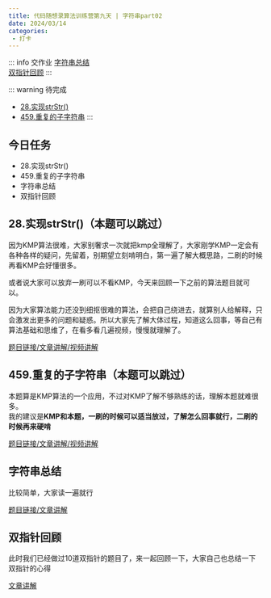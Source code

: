 ```yaml
---
title: 代码随想录算法训练营第九天 | 字符串part02
date: 2024/03/14
categories:
 - 打卡
---
```

::: info 交作业
[字符串总结](/blogs/algorithm/string.md)<br/>
[双指针回顾](/blogs/algorithm/two_pointer.md)
:::

::: warning 待完成
- [28.实现strStr()](/blogs/algorithm/leetcode28.md)
- [459.重复的子字符串](/blogs/algorithm/leetcode459.md)
:::

## 今日任务
- 28.实现strStr()
- 459.重复的子字符串
- 字符串总结 
- 双指针回顾 

## 28.实现strStr()（本题可以跳过）
因为KMP算法很难，大家别奢求一次就把kmp全理解了，大家刚学KMP一定会有各种各样的疑问，先留着，别期望立刻啃明白，第一遍了解大概思路，二刷的时候再看KMP会好懂很多。

或者说大家可以放弃一刷可以不看KMP，今天来回顾一下之前的算法题目就可以。

因为大家算法能力还没到细抠很难的算法，会把自己绕进去，就算别人给解释，只会激发出更多的问题和疑惑。所以大家先了解大体过程，知道这么回事，等自己有算法基础和思维了，在看多看几遍视频，慢慢就理解了。

[题目链接/文章讲解/视频讲解](https://programmercarl.com/0028.%E5%AE%9E%E7%8E%B0strStr.html)

## 459.重复的子字符串（本题可以跳过）
本题算是KMP算法的一个应用，不过对KMP了解不够熟练的话，理解本题就难很多。<br/>
我的建议是**KMP和本题，一刷的时候可以适当放过，了解怎么回事就行，二刷的时候再来硬啃**

[题目链接/文章讲解/视频讲解](https://programmercarl.com/0459.%E9%87%8D%E5%A4%8D%E7%9A%84%E5%AD%90%E5%AD%97%E7%AC%A6%E4%B8%B2.html)

## 字符串总结
比较简单，大家读一遍就行 

[题目链接/文章讲解](https://programmercarl.com/%E5%AD%97%E7%AC%A6%E4%B8%B2%E6%80%BB%E7%BB%93.html)

## 双指针回顾 
此时我们已经做过10道双指针的题目了，来一起回顾一下，大家自己也总结一下双指针的心得 

[文章讲解](https://programmercarl.com/%E5%8F%8C%E6%8C%87%E9%92%88%E6%80%BB%E7%BB%93.html)
